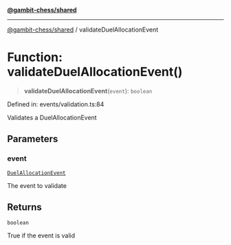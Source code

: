 [**@gambit-chess/shared**](../README.md)

***

[@gambit-chess/shared](../globals.md) / validateDuelAllocationEvent

# Function: validateDuelAllocationEvent()

> **validateDuelAllocationEvent**(`event`): `boolean`

Defined in: events/validation.ts:84

Validates a DuelAllocationEvent

## Parameters

### event

[`DuelAllocationEvent`](../interfaces/DuelAllocationEvent.md)

The event to validate

## Returns

`boolean`

True if the event is valid

